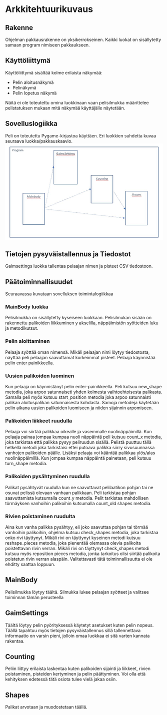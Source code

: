 # Arkkitehtuurikuvaus

## Rakenne

Ohjelman pakkausrakenne on yksikerrokseinen. Kaikki luokat on sisällytetty samaan program nimiseen pakkaukseen.


## Käyttöliittymä

Käyttöliittymä sisältää kolme erilaista näkymää:
- Pelin aloitusnäkymä
- Pelinäkymä
- Pelin lopetus näkymä

Näitä ei ole toteutettu omina luokkinaan vaan pelisilmukka määrittelee pelistatuksen mukaan mitä näkymää käyttäjälle
näytetään. 

## Sovelluslogiikka

Peli on toteutettu Pygame-kirjastoa käyttäen. Eri luokkien suhdetta kuvaa seuraava luokka/pakkauskaavio.
![Pakkausrakenne ja luokat ](./kuvat/Kaavio%20Pakkaus_Luokat.JPG)


## Tietojen pysyväistallennus ja Tiedostot

Gaimsettings luokka tallentaa pelaajan nimen ja pisteet CSV tiedostoon.

## Päätoiminnallisuudet

Seuraavassa kuvataan sovelluksen toimintalogiikkaa

### MainBody luokka
Pelisilmukka on sisällytetty kyseiseen luokkaan. Pelisilmukan sisään on rakennettu palikoiden liikkuminen y akselilla,
näppäimistön syötteiden luku ja metodikutsut.

### Pelin aloittaminen

Pelaaja syöttää oman nimensä. Mikäli pelaajan nimi löytyy tiedostosta, näyttää peli pelaajan saavuttamat korkeimmat
pisteet. Pelaaja käynnistää pelin enter painikkeella.

### Uusien palikoiden luominen

Kun pelaaja on käynnistänyt pelin enter-painikkeella. Peli kutsuu new_shape metodia, joka arpoo satunnaiseti
yhden kolmesta vaihtoehtoisesta palikasta. Samalla peli myös kutsuu start_position metodia joka arpoo 
satunnaisti palikan aloituspalikan satunnaisesta kohdasta. Samoja metodeja käytetään pelin aikana uusien 
palikoiden luomiseen ja niiden sijainnin arpomiseen.

### Palikoiden liikkeet ruudulla
Pelaaja voi siirtää palikkaa oikealle ja vasemmalle nuolinäppäimillä. Kun pelaaja painaa jompaa kumpaa nuoli
näppäintä peli kutsuu count_x metodia, joka tarkistaa että palikka pysyy peliruudun sisällä. Pelistä puuttuu tällä 
hetkellä metodi joka tarkistaisi ettei putoava palikka siirry sivusuunnassa vanhojen palikoiden päälle.
Lisäksi pelaaja voi kääntää palikkaa ylös/alas nuolinäppäimillä. Kun jompaa kumpaa näppäintä painetaan, peli kutsuu 
turn_shape metodia.

### Palikoiden pysähtyminen ruudulla
Palikat pysähtyvät ruudulla kun ne saavuttavat pelilaatikon pohjan tai ne osuvat pelissä olevaan vanhaan palikkaan. 
Peli tarkistaa pohjan saavuttamista kutsumalla count_y metodia.
Pelit tarkistaa mahdollisen törmäyksen vanhoihin palikoihin kutsumalla count_old shapes metodia. 

### Rivien poistaminen ruudulta

Aina kun vanha palikka pysähtyy, eli joko saavuttaa pohjan tai törmää vanhoihin palikoihin, ohjelma kutsuu 
check_shapes metodia, joka tarkistaa onko rivi täyttynyt. Mikäli rivi on täyttynyt kyseinen metodi kutsuu
reshape_pieces metodia, joka pienentää olemassa olevia palikoita poistettavan rivin verran. Mikäli rivi on 
täyttynyt check_shapes metodi kutsuu myös reposition pieces metodia, jonka tarkoitus olisi siirtää palikoita
poistetun rivin verran alaspäin. Valitettavasti tätä toiminnallisuutta ei ole ehditty saattaa loppuun.


## MainBody

Pelisilmukka löytyy täältä. Silmukka lukee pelaajan syötteet ja valitsee toiminnan tämän perusteella

## GaimSettings

Täältä löytyy pelin pyörityksessä käytetyt asetukset kuten pelin nopeus. Täällä tapahtuu myös tietojen
pysyväistallennus sillä tallennettava informaatio on varsin pieni, jolloin omaa luokkaa ei sitä varten kannata rakentaa.

## Counting

Peliin liittyy erilaista laskentaa kuten palikoiden sijainti ja liikkeet, rivien poistaminen, pisteiden kertyminen
ja pelin päättyminen. Voi olla että kehityksen edetessä tätä osiota tulee vielä jakaa osiin.

## Shapes

Palikat arvotaan ja muodostetaan täällä.
